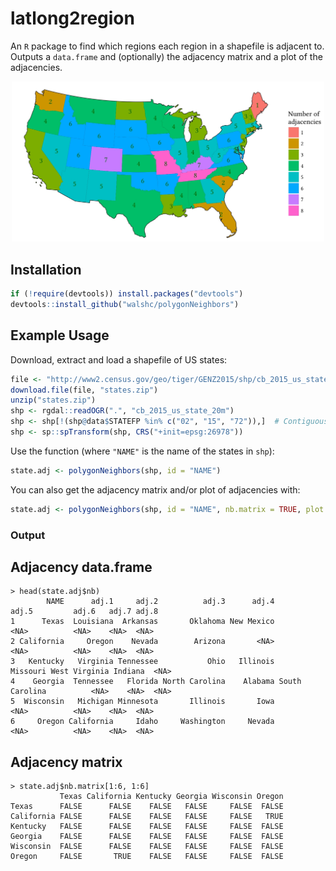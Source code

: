 # latlong2region
An `R` package to find which regions each region in a shapefile is adjacent to. Outputs a `data.frame` and (optionally) the adjacency matrix and a plot of the adjacencies.

<div align="center">
<img src="https://github.com/walshc/polygonNeighbors/blob/master/example.png?raw=true" width="500">
</div>

## Installation

```r
if (!require(devtools)) install.packages("devtools")
devtools::install_github("walshc/polygonNeighbors")
```

## Example Usage
Download, extract and load a shapefile of US states:
```r
file <- "http://www2.census.gov/geo/tiger/GENZ2015/shp/cb_2015_us_state_20m.zip"
download.file(file, "states.zip")
unzip("states.zip")
shp <- rgdal::readOGR(".", "cb_2015_us_state_20m")
shp <- shp[!(shp@data$STATEFP %in% c("02", "15", "72")),]  # Contiguous US
shp <- sp::spTransform(shp, CRS("+init=epsg:26978"))
```
Use the function (where `"NAME"` is the name of the states in `shp`):
```r
state.adj <- polygonNeighbors(shp, id = "NAME")
```
You can also get the adjacency matrix and/or plot of adjacencies with:
```r
state.adj <- polygonNeighbors(shp, id = "NAME", nb.matrix = TRUE, plot = TRUE)
```

### Output

## Adjacency data.frame
```
> head(state.adj$nb)
        NAME      adj.1     adj.2          adj.3      adj.4          adj.5         adj.6   adj.7 adj.8
1      Texas  Louisiana  Arkansas       Oklahoma New Mexico           <NA>          <NA>    <NA>  <NA>
2 California     Oregon    Nevada        Arizona       <NA>           <NA>          <NA>    <NA>  <NA>
3   Kentucky   Virginia Tennessee           Ohio   Illinois       Missouri West Virginia Indiana  <NA>
4    Georgia  Tennessee   Florida North Carolina    Alabama South Carolina          <NA>    <NA>  <NA>
5  Wisconsin   Michigan Minnesota       Illinois       Iowa           <NA>          <NA>    <NA>  <NA>
6     Oregon California     Idaho     Washington     Nevada           <NA>          <NA>    <NA>  <NA>
```
## Adjacency matrix
```
> state.adj$nb.matrix[1:6, 1:6]
           Texas California Kentucky Georgia Wisconsin Oregon
Texas      FALSE      FALSE    FALSE   FALSE     FALSE  FALSE
California FALSE      FALSE    FALSE   FALSE     FALSE   TRUE
Kentucky   FALSE      FALSE    FALSE   FALSE     FALSE  FALSE
Georgia    FALSE      FALSE    FALSE   FALSE     FALSE  FALSE
Wisconsin  FALSE      FALSE    FALSE   FALSE     FALSE  FALSE
Oregon     FALSE       TRUE    FALSE   FALSE     FALSE  FALSE
```
